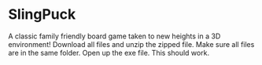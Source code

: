 # SlingPuck
A classic family friendly board game taken to new heights in a 3D environment!
Download all files and unzip the zipped file. Make sure all files are in the same folder. Open up the exe file. This should work.
